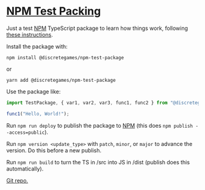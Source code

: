 # [NPM Test Packing][1]

Just a test [NPM](https://www.npmjs.com/) TypeScript package to learn how things work, following
[these instructions](https://itnext.io/step-by-step-building-and-publishing-an-npm-typescript-package-44fe7164964c).

Install the package with:

```text
npm install @discretegames/npm-test-package
```

or

```text
yarn add @discretegames/npm-test-package
```

Use the package like:

```js
import TestPackage, { var1, var2, var3, func1, func2 } from "@discretegames/npm-test-package";

func1("Hello, World!");
```

Run `npm run deploy` to publish the package to [NPM][1] (this does `npm publish --access=public`).

Run `npm version <update_type>` with `patch`, `minor`, or `major` to advance the version. Do this before a new publish.

Run `npm run build` to turn the TS in /src into JS in /dist (publish does this automatically).

[Git repo.](https://github.com/discretegames/npm-test-package)

[1]: https://www.npmjs.com/package/@discretegames/npm-test-package
